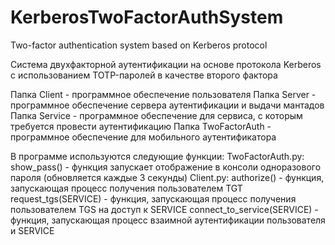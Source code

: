 # KerberosTwoFactorAuthSystem
Two-factor authentication system based on Kerberos protocol

Система двухфакторной аутентификации на основе протокола Kerberos с использованием TOTP-паролей в качестве второго фактора

Папка Client - программное обеспечение пользователя
Папка Server - программное обеспечение сервера аутентификации и выдачи мантадов
Папка Service - программное обеспечение для сервиса, с которым требуется провести аутентификацию
Папка TwoFactorAuth - программное обеспечение для мобильного аутентификатора

В программе используются следующие функции:
  TwoFactorAuth.py:
      show_pass() - функция запускает отображение в консоли одноразового пароля (обновляется каждые 3 секунды)
  Client.py:
      authorize() - функция, запускающая процесс получения пользователем TGT
      request_tgs(SERVICE) - функция, запускающая процесс получения пользователем TGS на доступ к SERVICE
      connect_to_service(SERVICE) - функция, запускающая процесс взаимной аутентификации пользователя и SERVICE
  
